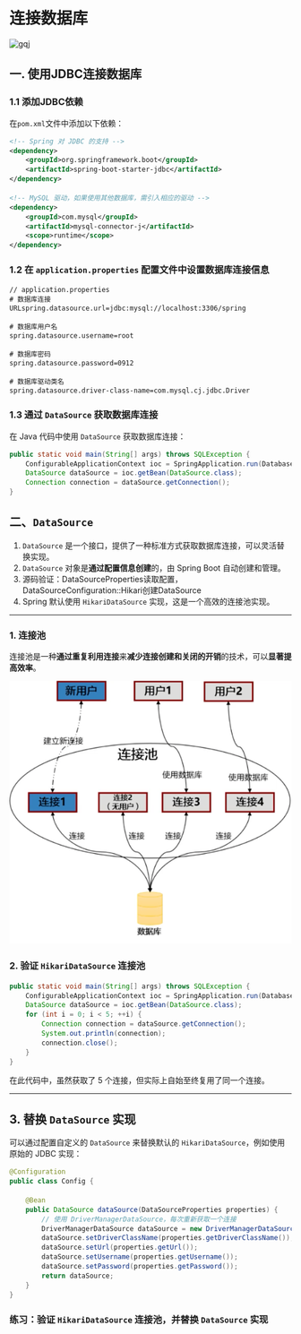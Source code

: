 # 连接数据库
![gqj](../Source/attachments/gqj.jpg)
## 一. 使用JDBC连接数据库

### 1.1 添加JDBC依赖

在`pom.xml`文件中添加以下依赖：

```xml
<!-- Spring 对 JDBC 的支持 -->
<dependency>
    <groupId>org.springframework.boot</groupId>
    <artifactId>spring-boot-starter-jdbc</artifactId>
</dependency>

<!-- MySQL 驱动，如果使用其他数据库，需引入相应的驱动 -->
<dependency>
    <groupId>com.mysql</groupId>
    <artifactId>mysql-connector-j</artifactId>
    <scope>runtime</scope>
</dependency>
```

### 1.2 在 `application.properties` 配置文件中设置数据库连接信息

```properties
// application.properties
# 数据库连接 
URLspring.datasource.url=jdbc:mysql://localhost:3306/spring  
  
# 数据库用户名  
spring.datasource.username=root  
  
# 数据库密码  
spring.datasource.password=0912  
  
# 数据库驱动类名  
spring.datasource.driver-class-name=com.mysql.cj.jdbc.Driver
```

### 1.3 通过 `DataSource` 获取数据库连接

在 Java 代码中使用 `DataSource` 获取数据库连接：

```java
public static void main(String[] args) throws SQLException {
    ConfigurableApplicationContext ioc = SpringApplication.run(DatabaseApplication.class, args);
    DataSource dataSource = ioc.getBean(DataSource.class);
    Connection connection = dataSource.getConnection();
}
```

## 二、`DataSource` 

1. `DataSource` 是一个接口，提供了一种标准方式获取数据库连接，可以灵活替换实现。
2. `DataSource` 对象是**通过配置信息创建**的，由 Spring Boot 自动创建和管理。
3. 源码验证：DataSourceProperties读取配置，DataSourceConfiguration::Hikari创建DataSource
4. Spring 默认使用 `HikariDataSource` 实现，这是一个高效的连接池实现。

---

### 1. 连接池

连接池是一种**通过重复利用连接**来**减少连接创建和关闭的开销**的技术，可以**显著提高效率**。

![|450](attachments/Pasted%20image%2020240919151808.png)
### 2. 验证 `HikariDataSource` 连接池

```java
public static void main(String[] args) throws SQLException {
    ConfigurableApplicationContext ioc = SpringApplication.run(DatabaseApplication.class, args);
    DataSource dataSource = ioc.getBean(DataSource.class);
    for (int i = 0; i < 5; ++i) {
        Connection connection = dataSource.getConnection();
        System.out.println(connection);
        connection.close();
    }
}
```

在此代码中，虽然获取了 5 个连接，但实际上自始至终复用了同一个连接。

---

## 3. 替换 `DataSource` 实现

可以通过配置自定义的 `DataSource` 来替换默认的 `HikariDataSource`，例如使用原始的 JDBC 实现：

```java
@Configuration
public class Config {

    @Bean
    public DataSource dataSource(DataSourceProperties properties) {
        // 使用 DriverManagerDataSource，每次重新获取一个连接
        DriverManagerDataSource dataSource = new DriverManagerDataSource();
        dataSource.setDriverClassName(properties.getDriverClassName());
        dataSource.setUrl(properties.getUrl());
        dataSource.setUsername(properties.getUsername());
        dataSource.setPassword(properties.getPassword());
        return dataSource;
    }
}
```

### 练习：验证 `HikariDataSource` 连接池，并替换 `DataSource` 实现
